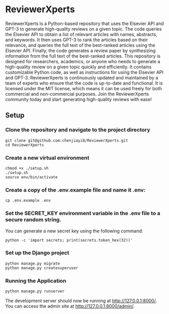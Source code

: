 # ReviewerXperts
 ReviewerXperts is a Python-based repository that uses the Elsevier API and GPT-3 to generate high-quality reviews on a given topic. The code queries the Elsevier API to obtain a list of relevant articles with names, abstracts, and keywords. It then uses GPT-3 to rank the articles based on their relevance, and queries the full text of the best-ranked articles using the Elsevier API. Finally, the code generates a review paper by synthesizing information from the full text of the best-ranked articles.  This repository is designed for researchers, academics, or anyone who needs to generate a high-quality review on a given topic quickly and efficiently. It contains customizable Python code, as well as instructions for using the Elsevier API and GPT-3.  ReviewerXperts is continuously updated and maintained by a team of experts who ensure that the code is up-to-date and functional. It is licensed under the MIT license, which means it can be used freely for both commercial and non-commercial purposes. Join the ReviewerXperts community today and start generating high-quality reviews with ease!


 ## Setup

 ### Clone the repository and navigate to the project directory
 ```
git clone git@github.com:chenjiayi8/ReviewerXperts.git
cd ReviewerXperts
 ```

### Create a new virtual environment
```
chmod +x ./setup.sh
./setup.sh
source env/bin/activate
```

### Create a copy of the .env.example file and name it .env:
```
cp .env.example .env
```

### Set the SECRET_KEY environment variable in the .env file to a secure random string. 
You can generate a new secret key using the following command:
```
python -c 'import secrets; print(secrets.token_hex(32))'
```

### Set up the Django project
```
python manage.py migrate
python manage.py createsuperuser
```

### Running the Application
```
python manage.py runserver
```

The development server should now be running at http://127.0.0.1:8000/. You can access the admin site at http://127.0.0.1:8000/admin/.